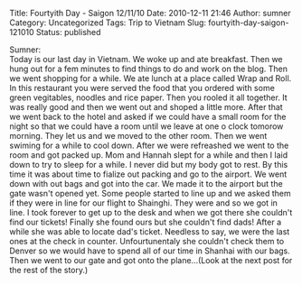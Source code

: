 Title: Fourtyith Day - Saigon 12/11/10
Date: 2010-12-11 21:46
Author: sumner
Category: Uncategorized
Tags: Trip to Vietnam
Slug: fourtyith-day-saigon-121010
Status: published

Sumner:  
Today is our last day in Vietnam. We woke up and ate breakfast. Then we
hung out for a fem minutes to find things to do and work on the blog.
Then we went shopping for a while. We ate lunch at a place called Wrap
and Roll. In this restaurant you were served the food that you ordered
with some green vegitables, noodles and rice paper. Then you rooled it
all together. It was really good and then we went out and shoped a
little more. After that we went back to the hotel and asked if we could
have a small room for the night so that we could have a room until we
leave at one o clock tomorow morning. They let us and we moved to the
other room. Then we went swiming for a while to cool down. After we were
refreashed we went to the room and got packed up. Mom and Hannah slept
for a while and then I laid down to try to sleep for a while. I never
did but my body got to rest. By this time it was about time to fialize
out packing and go to the airport. We went down with out bags and got
into the car. We made it to the airport but the gate wasn't opened yet.
Some people started to line up and we asked them if they were in line
for our flight to Shainghi. They were and so we got in line. I took
forever to get up to the desk and when we got there she couldn't find
our tickets! Finally she found ours but she couldn't find dads! After a
while she was able to locate dad's ticket. Needless to say, we were the
last ones at the check in counter. Unfourtunentaly she couldn't check
them to Denver so we would have to spend all of our time in Shanhai with
our bags. Then we went to our gate and got onto the plane...(Look at
the next post for the rest of the story.)
